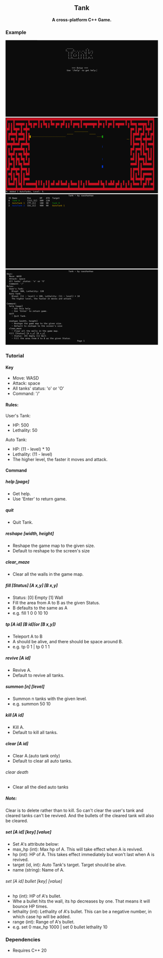 <h2 align="center">
Tank
</h2> 

<p align="center">
<strong>A cross-platform C++ Game.</strong>
</p>

### Example
![Start](examples/start-example.png)
![Game](examples/game-example.png)
![Status](examples/status-example.png)
![Help](examples/help-example.png)

### Tutorial
#### Key
- Move: WASD
- Attack: space
- All tanks' status: 'o' or 'O'
- Command: '/'

#### Rules:
User's Tank:
- HP: 500
- Lethality: 50   

Auto Tank:  
- HP: (11 - level) * 10
- Lethality: (11 - level) 
- The higher level, the faster it moves and attack.

#### Command
##### help [page]
- Get help.
- Use 'Enter' to return game.
##### quit
- Quit Tank.

##### reshape [width, height]
- Reshape the game map to the given size.
- Default to reshape to the screen's size

##### clear_maze
- Clear all the walls in the game map.

##### fill [Status] [A x,y] [B x,y]
- Status: [0] Empty [1] Wall
- Fill the area from A to B as the given Status.
- B defaults to the same as A
- e.g.  fill 1 0 0 10 10

##### tp [A id] [B id](or [B x,y])
- Teleport A to B
- A should be alive, and there should be space around B.
- e.g.  tp 0 1   |  tp 0 1 1

##### revive [A id]
- Revive A.
- Default to revive all tanks.

##### summon [n] [level]
- Summon n tanks with the given level.
- e.g. summon 50 10

##### kill [A id]
- Kill A.
- Default to kill all tanks.

##### clear [A id]
- Clear A.(auto tank only)
- Default to clear all auto tanks.
###### clear death
- Clear all the died auto tanks
##### Note:
Clear is to delete rather than to kill.
So can't clear the user's tank and cleared tanks can't be revived.
And the bullets of the cleared tank will also be cleared.

##### set [A id] [key] [value]
- Set A's attribute below:
- max_hp (int): Max hp of A. This will take effect when A is revived.
- hp (int): HP of A. This takes effect immediately but won't last when A is revived.
- target (id, int): Auto Tank's target. Target should be alive.
- name (string): Name of A.
###### set [A id] bullet [key] [value]
- hp (int): HP of A's bullet.
- Whe a bullet hits the wall, its hp decreases by one. That means it will bounce HP times.
- lethality (int): Lethality of A's bullet. This can be a negative number, in which case hp will be added.
- range (int): Range of A's bullet.
- e.g. set 0 max_hp 1000  |  set 0 bullet lethality 10
### Dependencies

- Requires C++ 20